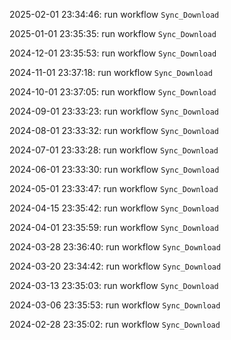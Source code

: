 2025-02-01 23:34:46: run workflow `Sync_Download` 

2025-01-01 23:35:35: run workflow `Sync_Download` 

2024-12-01 23:35:53: run workflow `Sync_Download` 

2024-11-01 23:37:18: run workflow `Sync_Download` 

2024-10-01 23:37:05: run workflow `Sync_Download` 

2024-09-01 23:33:23: run workflow `Sync_Download` 

2024-08-01 23:33:32: run workflow `Sync_Download` 

2024-07-01 23:33:28: run workflow `Sync_Download` 

2024-06-01 23:33:30: run workflow `Sync_Download` 

2024-05-01 23:33:47: run workflow `Sync_Download` 

2024-04-15 23:35:42: run workflow `Sync_Download` 

2024-04-01 23:35:59: run workflow `Sync_Download` 

2024-03-28 23:36:40: run workflow `Sync_Download` 

2024-03-20 23:34:42: run workflow `Sync_Download` 

2024-03-13 23:35:03: run workflow `Sync_Download` 

2024-03-06 23:35:53: run workflow `Sync_Download` 

2024-02-28 23:35:02: run workflow `Sync_Download` 


